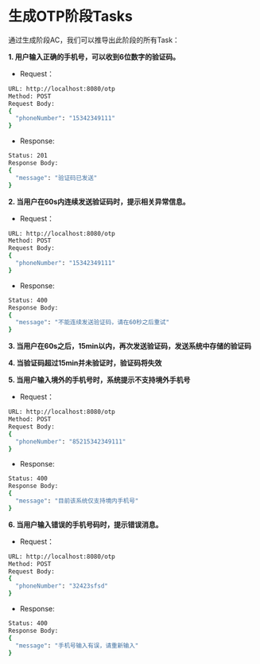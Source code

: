 # 生成OTP阶段Tasks

通过生成阶段AC，我们可以推导出此阶段的所有Task：

**1. 用户输入正确的手机号，可以收到6位数字的验证码。**
* Request：
```bash
URL: http://localhost:8080/otp
Method: POST
Request Body: 
{
  "phoneNumber": "15342349111"
}
```
* Response:
```bash
Status: 201
Response Body: 
{
  "message": "验证码已发送"
}
```

**2. 当用户在60s内连续发送验证码时，提示相关异常信息。**
* Request：
```bash
URL: http://localhost:8080/otp
Method: POST
Request Body: 
{
  "phoneNumber": "15342349111"
}
```
* Response:
```bash
Status: 400
Response Body: 
{
  "message": "不能连续发送验证码，请在60秒之后重试"
}
```

**3. 当用户在60s之后，15min以内，再次发送验证码，发送系统中存储的验证码**

**4. 当验证码超过15min并未验证时，验证码将失效**

**5. 当用户输入境外的手机号时，系统提示不支持境外手机号**
* Request：
```bash
URL: http://localhost:8080/otp
Method: POST
Request Body: 
{
  "phoneNumber": "85215342349111"
}
```
* Response:
```bash
Status: 400
Response Body: 
{
  "message": "目前该系统仅支持境内手机号"
}
```

**6. 当用户输入错误的手机号码时，提示错误消息。**

* Request：
```bash
URL: http://localhost:8080/otp
Method: POST
Request Body: 
{
  "phoneNumber": "32423sfsd"
}
```
* Response:
```bash
Status: 400
Response Body: 
{
  "message": "手机号输入有误，请重新输入"
}
```
